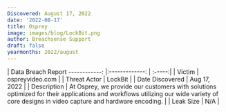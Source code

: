 ```yaml
---
Discovered: August 17, 2022
date: '2022-08-17'
title: Osprey
image: images/blog/LockBit.png
author: Breachsense Support
draft: false
yearmonths: 2022/august
---
```



| Data Breach Report
------------:     |:-------------:    | :-----:|
| Victim      | ospreyvideo.com      | 
| Threat Actor      | LockBit      | 
| Date Discovered      | Aug 17, 2022      | 
| Description      | At Osprey, we provide our customers with solutions optimized for their applications and workflows utilizing our wide variety of core designs in video capture and hardware encoding.      | 
| Leak Size      | N/A      | 

